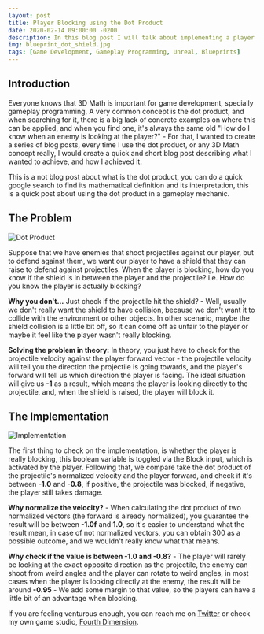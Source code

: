 ```yaml
---
layout: post
title: Player Blocking using the Dot Product
date: 2020-02-14 09:00:00 -0200
description: In this blog post I will talk about implementing a player blocking using the dot product.
img: blueprint_dot_shield.jpg
tags: [Game Development, Gameplay Programming, Unreal, Blueprints]
---
```


## Introduction

Everyone knows that 3D Math is important for game development, specially gameplay programming, A very common concept is the dot product, and when searching for it, there is a big lack of concrete examples on where this can be applied, and when you find one, it's always the same old "How do I know when an enemy is looking at the player?" - For that, I wanted to create a series of blog posts, every time I use the dot product, or any 3D Math concept really, I would create a quick and short blog post describing what I wanted to achieve, and how I achieved it.

This is a not blog post about what is the dot product, you can do a quick google search to find its mathematical definition and its interpretation, this is a quick post about using the dot product in a gameplay mechanic.


## The Problem

![Dot Product]({{site.baseurl}}/assets/img/dot_product_yhis.png)

Suppose that we have enemies that shoot projectiles against our player, but to defend against them, we want our player to have a shield that they can raise to defend against projectiles. When the player is blocking, how do you know if the shield is in between the player and the projectile? i.e. How do you know the player is actually blocking?

**Why you don't...** Just check if the projectile hit the shield? - Well, usually we don't really want the shield to have collision, because we don't want it to collide with the environment or other objects. In other scenario, maybe the shield collision is a little bit off, so it can come off as unfair to the player or maybe it feel like the player wasn't really blocking.

**Solving the problem in theory:** In theory, you just have to check for the projectile velocity against the player forward vector - the projectile velocity will tell you the direction the projectile is going towards, and the player's forward will tell us which direction the player is facing. The ideal situation will give us **-1** as a result, which means the player is looking directly to the projectile, and, when the shield is raised, the player will block it.

## The Implementation

![Implementation]({{site.baseurl}}/assets/img/blueprint_dot_shield.jpg)

The first thing to check on the implementation, is whether the player is really blocking, this boolean variable is toggled via the Block input, which is activated by the player. Following that, we compare take the dot product of the projectile's normalized velocity and the player forward, and check if it's between **-1.0** and **-0.8**, if positive, the projectile was blocked, if negative, the player still takes damage.

**Why normalize the velocity?** - When calculating the dot product of two normalized vectors (the forward is already normalized), you guarantee the result will be between **-1.0f** and **1.0**, so it's easier to understand what the result mean, in case of not normalized vectors, you can obtain 300 as a possible outcome, and we wouldn't really know what that means.

**Why check if the value is between -1.0 and -0.8?** - The player will rarely be looking at the exact opposite direction as the projectile, the enemy can shoot from weird angles and the player can rotate to weird angles, in most cases when the player is looking directly at the enemy, the result will be around **-0.95** - We add some margin to that value, so the players can have a little bit of an advantage when blocking.



If you are feeling venturous enough, you can reach me on [Twitter](http://twitter.com/guilhermepo2) or check my own game studio, [Fourth Dimension](https://fourthdimension.studio).
